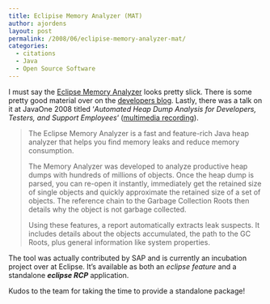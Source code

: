 ```yaml
---
title: Eclipise Memory Analyzer (MAT)
author: ajordens
layout: post
permalink: /2008/06/eclipise-memory-analyzer-mat/
categories:
  - citations
  - Java
  - Open Source Software
---
```

I must say the [Eclipse Memory Analyzer][1] looks pretty slick. There is some pretty good material over on the [developers blog][2]. Lastly, there was a talk on it at JavaOne 2008 titled &#8216;*Automated Heap Dump Analysis for Developers, Testers, and Support Employees*&#8216; ([multimedia recording][3]).

> The Eclipse Memory Analyzer is a fast and feature-rich Java heap analyzer that helps you find memory leaks and reduce memory consumption.
> 
> The Memory Analyzer was developed to analyze productive heap dumps with hundreds of millions of objects. Once the heap dump is parsed, you can re-open it instantly, immediately get the retained size of single objects and quickly approximate the retained size of a set of objects. The reference chain to the Garbage Collection Roots then details why the object is not garbage collected.
> 
> Using these features, a report automatically extracts leak suspects. It includes details about the objects accumulated, the path to the GC Roots, plus general information like system properties.

The tool was actually contributed by SAP and is currently an incubation project over at Eclipse. It&#8217;s available as both an *eclipse feature* and a standalone ***eclipse RCP*** application.

Kudos to the team for taking the time to provide a standalone package!

 [1]: http://www.eclipse.org/mat/
 [2]: http://dev.eclipse.org/blogs/memoryanalyzer/
 [3]: http://developers.sun.com/learning/javaoneonline/j1sessn.jsp?sessn=TS-5729&yr=2008&track=tools